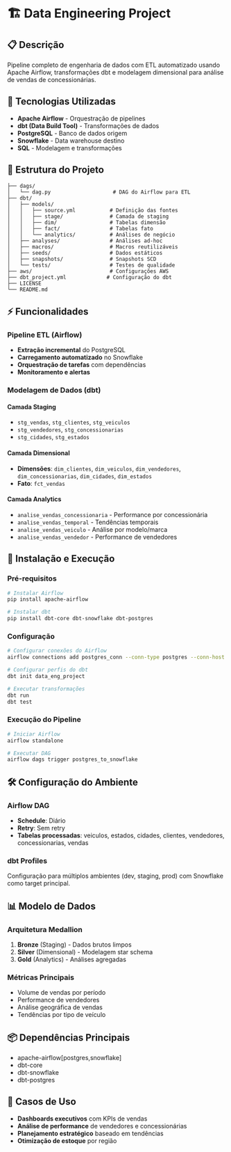 # 🏗️ Data Engineering Project

## 📋 Descrição
Pipeline completo de engenharia de dados com ETL automatizado usando Apache Airflow, transformações dbt e modelagem dimensional para análise de vendas de concessionárias.

## 🚀 Tecnologias Utilizadas
- **Apache Airflow** - Orquestração de pipelines
- **dbt (Data Build Tool)** - Transformações de dados
- **PostgreSQL** - Banco de dados origem
- **Snowflake** - Data warehouse destino
- **SQL** - Modelagem e transformações

## 📁 Estrutura do Projeto
```
├── dags/
│   └── dag.py                    # DAG do Airflow para ETL
├── dbt/
│   ├── models/
│   │   ├── source.yml           # Definição das fontes
│   │   ├── stage/               # Camada de staging
│   │   ├── dim/                 # Tabelas dimensão
│   │   ├── fact/                # Tabelas fato
│   │   └── analytics/           # Análises de negócio
│   ├── analyses/                # Análises ad-hoc
│   ├── macros/                  # Macros reutilizáveis
│   ├── seeds/                   # Dados estáticos
│   ├── snapshots/               # Snapshots SCD
│   └── tests/                   # Testes de qualidade
├── aws/                         # Configurações AWS
├── dbt_project.yml             # Configuração do dbt
├── LICENSE
└── README.md
```

## ⚡ Funcionalidades
### Pipeline ETL (Airflow)
- **Extração incremental** do PostgreSQL
- **Carregamento automatizado** no Snowflake
- **Orquestração de tarefas** com dependências
- **Monitoramento e alertas**

### Modelagem de Dados (dbt)
#### Camada Staging
- `stg_vendas`, `stg_clientes`, `stg_veiculos`
- `stg_vendedores`, `stg_concessionarias`
- `stg_cidades`, `stg_estados`

#### Camada Dimensional
- **Dimensões**: `dim_clientes`, `dim_veiculos`, `dim_vendedores`, `dim_concessionarias`, `dim_cidades`, `dim_estados`
- **Fato**: `fct_vendas`

#### Camada Analytics
- `analise_vendas_concessionaria` - Performance por concessionária
- `analise_vendas_temporal` - Tendências temporais
- `analise_vendas_veiculo` - Análise por modelo/marca
- `analise_vendas_vendedor` - Performance de vendedores

## 🔧 Instalação e Execução
### Pré-requisitos
```bash
# Instalar Airflow
pip install apache-airflow

# Instalar dbt
pip install dbt-core dbt-snowflake dbt-postgres
```

### Configuração
```bash
# Configurar conexões do Airflow
airflow connections add postgres_conn --conn-type postgres --conn-host localhost

# Configurar perfis do dbt
dbt init data_eng_project

# Executar transformações
dbt run
dbt test
```

### Execução do Pipeline
```bash
# Iniciar Airflow
airflow standalone

# Executar DAG
airflow dags trigger postgres_to_snowflake
```

## 🛠️ Configuração do Ambiente
### Airflow DAG
- **Schedule**: Diário
- **Retry**: Sem retry
- **Tabelas processadas**: veiculos, estados, cidades, clientes, vendedores, concessionarias, vendas

### dbt Profiles
Configuração para múltiplos ambientes (dev, staging, prod) com Snowflake como target principal.

## 📊 Modelo de Dados
### Arquitetura Medallion
1. **Bronze** (Staging) - Dados brutos limpos
2. **Silver** (Dimensional) - Modelagem star schema
3. **Gold** (Analytics) - Análises agregadas

### Métricas Principais
- Volume de vendas por período
- Performance de vendedores
- Análise geográfica de vendas
- Tendências por tipo de veículo

## 📦 Dependências Principais
- apache-airflow[postgres,snowflake]
- dbt-core
- dbt-snowflake
- dbt-postgres

## 🎯 Casos de Uso
- **Dashboards executivos** com KPIs de vendas
- **Análise de performance** de vendedores e concessionárias
- **Planejamento estratégico** baseado em tendências
- **Otimização de estoque** por região